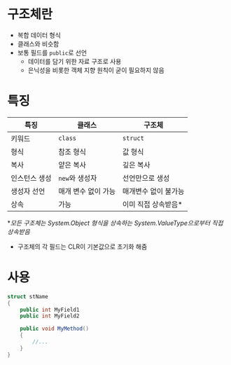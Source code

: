 # 구조체란
- 복합 데이터 형식
- 클래스와 비슷함
- 보통 필드를 `public`로 선언
    - 데이터를 담기 위한 자료 구조로 사용
    - 은닉성을 비롯한 객체 지향 원칙이 굳이 필요하지 않음

# 특징
특징 | 클래스 | 구조체
---|---|---
키워드      |`class`           |`struct`
형식        |참조 형식          |값 형식
복사        |얕은 복사          |깊은 복사
인스턴스 생성|`new`와 생성자    |선언만으로 생성
생성자 선언 |매개 변수 없이 가능|매개변수 없이 불가능
상속        |가능               |이미 직접 상속받음*

**모든 구조체는 System.Object 형식을 상속하는 System.ValueType으로부터 직접 상속받음*

- 구조체의 각 필드는 CLR이 기본값으로 초기화 해줌

# 사용
```c#
struct stName
{
    public int MyField1
    public int MyField2

    public void MyMethod()
    {
        //...
    }
}
```